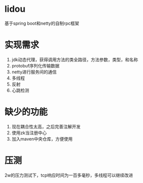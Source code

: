 # lidou
基于spring boot和netty的自制rpc框架

# 实现需求
1. jdk动态代理，获得调用方法的类全路径，方法参数，类型，和名称
2. protobuf序列化传输数据
3. netty进行服务间的通信
4. 多线程
5. 反射
6. 心跳检测

# 缺少的功能
1. 现在耦合性太高，之后完善注解开发
2. 使用zk当注册中心
3. 加入maven中央仓库，方便使用

# 压测
2w的压力测试下，tcp响应时间为一百多毫秒，多线程可以继续改进
